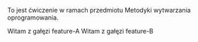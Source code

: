 To jest ćwiczenie w ramach przedmiotu Metodyki wytwarzania oprogramowania.

Witam z gałęzi feature-A
Witam z gałęzi feature-B

